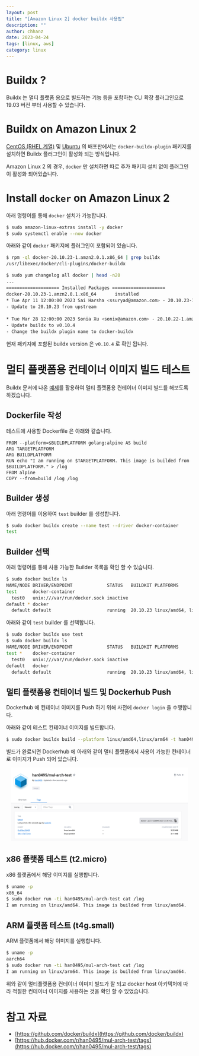```yaml
---
layout: post
title: "[Amazon Linux 2] docker buildx 사용법" 
description: ""
author: chhanz
date: 2023-04-24
tags: [linux, aws]
category: linux
---
```


# Buildx ?
Buildx 는 멀티 플랫폼 용으로 빌드하는 기능 등을 포함하는 CLI 확장 플러그인으로 19.03 버전 부터 사용할 수 있습니다.   
   
# Buildx on Amazon Linux 2
[CentOS (RHEL 계열)](https://docs.docker.com/engine/install/centos/) 및 [Ubuntu](https://docs.docker.com/engine/install/ubuntu/) 의 배포판에서는 `docker-buildx-plugin` 패키지를 설치하면 Buildx 플러그인이 활성화 되는 방식입니다.   
   
Amazon Linux 2 의 경우, `docker` 만 설치하면 따로 추가 패키지 설치 없이 플러그인이 활성화 되어있습니다.   
   
# Install `docker` on Amazon Linux 2
아래 명령어를 통해 `docker` 설치가 가능합니다.   
```bash
$ sudo amazon-linux-extras install -y docker
$ sudo systemctl enable --now docker
```
   
아래와 같이 `docker` 패키지에 플러그인이 포함되어 있습니다.   
```bash
$ rpm -ql docker-20.10.23-1.amzn2.0.1.x86_64 | grep buildx
/usr/libexec/docker/cli-plugins/docker-buildx
```
   
```bash
$ sudo yum changelog all docker | head -n20
...
==================== Installed Packages ====================
docker-20.10.23-1.amzn2.0.1.x86_64       installed
* Tue Apr 11 12:00:00 2023 Sai Harsha <ssuryad@amazon.com> - 20.10.23-1.amzn2.0.1
- Update to 20.10.23 from upstream

* Tue Mar 28 12:00:00 2023 Sonia Xu <sonix@amazon.com> - 20.10.22-1.amzn2.0.2
- Update buildx to v0.10.4                                                      << 
- Change the buildx plugin name to docker-buildx
```
현재 패키지에 포함된 buildx version 은 `v0.10.4` 로 확인 됩니다.   
      
# 멀티 플랫폼용 컨테이너 이미지 빌드 테스트
Buildx 문서에 나온 [예제](https://github.com/docker/buildx#building-multi-platform-images)를 활용하여 멀티 플랫폼용 컨테이너 이미지 빌드를 해보도록 하겠습니다.   
    
## Dockerfile 작성
테스트에 사용할 Dockerfile 은 아래와 같습니다.   
```docker
FROM --platform=$BUILDPLATFORM golang:alpine AS build
ARG TARGETPLATFORM
ARG BUILDPLATFORM
RUN echo "I am running on $TARGETPLATFORM. This image is builded from $BUILDPLATFORM." > /log
FROM alpine
COPY --from=build /log /log
```
    
## Builder 생성
아래 명령어를 이용하여 `test` builder 를 생성합니다.   
```bash
$ sudo docker buildx create --name test --driver docker-container
test
```
   
## Builder 선택
아래 명령어를 통해 사용 가능한 Builder 목록을 확인 할 수 있습니다.   
```bash
$ sudo docker buildx ls
NAME/NODE DRIVER/ENDPOINT             STATUS   BUILDKIT PLATFORMS
test      docker-container
  test0   unix:///var/run/docker.sock inactive
default * docker
  default default                     running  20.10.23 linux/amd64, linux/386
```
   
아래와 같이 `test` builder 를 선택합니다.   
```bash
$ sudo docker buildx use test
$ sudo docker buildx ls
NAME/NODE DRIVER/ENDPOINT             STATUS   BUILDKIT PLATFORMS
test *    docker-container
  test0   unix:///var/run/docker.sock inactive
default   docker
  default default                     running  20.10.23 linux/amd64, linux/386
```
   
## 멀티 플랫폼용 컨테이너 빌드 및 Dockerhub Push
Dockerhub 에 컨테이너 이미지를 Push 하기 위해 사전에 `docker login` 을 수행합니다.   
   
아래와 같이 테스트 컨테이너 이미지를 빌드합니다.   
```bash
$ sudo docker buildx build --platform linux/amd64,linux/arm64 -t han0495/mul-arch-test:latest . --push
```
   
빌드가 완료되면 Dockerhub 에 아래와 같이 멀티 플랫폼에서 사용이 가능한 컨테이너로 이미지가 Push 되어 있습니다.   
<center><img src="/assets/images/post/2023-04-24-docker-buildx/buildx-1.png" style="max-width: 95%; height: auto;"></center>   
   
## x86 플랫폼 테스트 (t2.micro)
x86 플랫폼에서 해당 이미지를 실행합니다.   
```bash
$ uname -p
x86_64
$ sudo docker run -ti han0495/mul-arch-test cat /log
I am running on linux/amd64. This image is builded from linux/amd64.
```
   
## ARM 플랫폼 테스트 (t4g.small)
ARM 플랫폼에서 해당 이미지를 실행합니다.   
```bash
$ uname -p
aarch64
$ sudo docker run -ti han0495/mul-arch-test cat /log
I am running on linux/arm64. This image is builded from linux/amd64.
```
   
위와 같이 멀티플랫폼용 컨테이너 이미지 빌드가 잘 되고 docker host 아키텍처에 따라 적절한 컨테이너 이미지를 사용하는 것을 확인 할 수 있었습니다.   
   
# 참고 자료
* [https://github.com/docker/buildx](https://github.com/docker/buildx)   
* [https://hub.docker.com/r/han0495/mul-arch-test/tags](https://hub.docker.com/r/han0495/mul-arch-test/tags)   